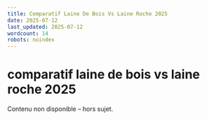 ```yaml
---
title: Comparatif Laine De Bois Vs Laine Roche 2025
date: 2025-07-12
last_updated: 2025-07-12
wordcount: 14
robots: noindex
---
```


# comparatif laine de bois vs laine roche 2025

Contenu non disponible – hors sujet.
